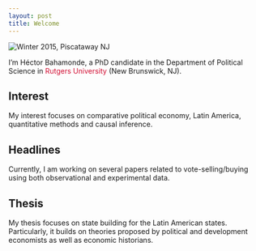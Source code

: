 ```yaml
---
layout: post
title: Welcome
---
```


![Winter 2015, Piscataway NJ](/Users/hectorbahamonde/RU/GitHub/hbahamonde.github.io/images/profile/pic1.jpg)



<p class="lead">
I’m Héctor Bahamonde, a PhD candidate in the Department of Political Science in <span style="color:#d21034">Rutgers University</span> (New Brunswick, NJ). 
</p>



## Interest

My interest focuses on comparative political economy, Latin America, quantitative methods and causal inference.

## Headlines

Currently, I am working on several papers related to vote-selling/buying using both observational and experimental data. 

## Thesis

My thesis focuses on state building for the Latin American states. Particularly, it builds on theories proposed by political and development economists as well as economic historians.
